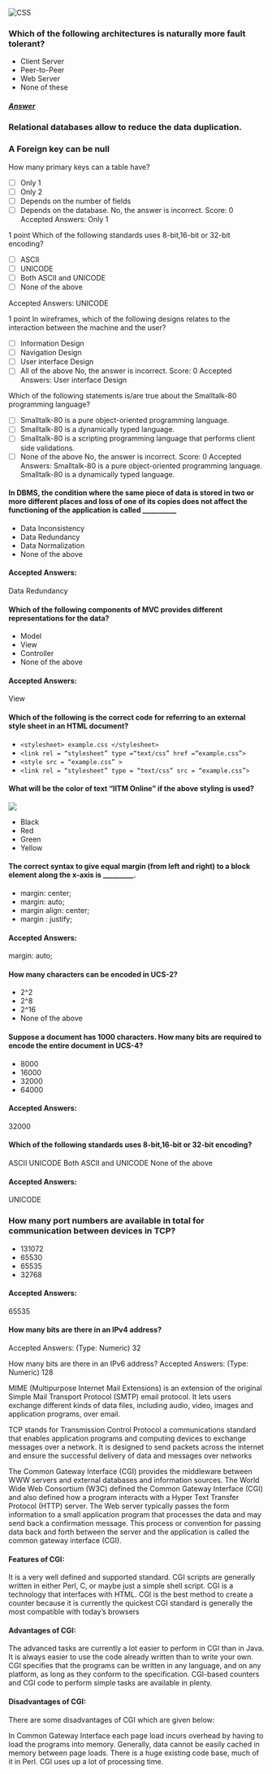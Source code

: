 ![CSS](https://aws1.discourse-cdn.com/business20/uploads/iitm/optimized/3X/6/e/6e9a78cf25c97a29f4a6fa0e90d98fec97c9fd92_2_579x750.png)
### Which of the following architectures is naturally more fault tolerant?
- Client Server
- Peer-to-Peer
- Web Server
- None of these
##### [Answer](Peer-to-Peer)

### Relational databases allow to reduce the data duplication.
### A Foreign key can be null
How many primary keys can a table have?
- [ ] Only 1
- [ ] Only 2
- [ ] Depends on the number of fields
- [ ] Depends on the database.
No, the answer is incorrect.
Score: 0
Accepted Answers:
Only 1

1 point
Which of the following standards uses 8-bit,16-bit or 32-bit encoding?
- [ ] ASCII
- [ ] UNICODE
- [ ] Both ASCII and UNICODE
- [ ] None of the above

Accepted Answers:
UNICODE


1 point
In wireframes, which of the following designs relates to the interaction between the machine and the user?
- [ ] Information Design
- [ ] Navigation Design
- [ ] User interface Design
- [ ] All of the above
No, the answer is incorrect.
Score: 0
Accepted Answers:
User interface Design

Which of the following statements is/are true about the Smalltalk-80 programming language?
- [ ] Smalltalk-80 is a pure object-oriented programming language.
- [ ] Smalltalk-80 is a dynamically typed language.
- [ ] Smalltalk-80 is a scripting programming language that performs client side validations.
- [ ] None of the above
No, the answer is incorrect.
Score: 0
Accepted Answers:
Smalltalk-80 is a pure object-oriented programming language.
Smalltalk-80 is a dynamically typed language.

#### In DBMS, the condition where the same piece of data is stored in two or more different places and loss of one of its copies does not affect the functioning of the application is called __________
- Data Inconsistency
- Data Redundancy
- Data Normalization
- None of the above

#### Accepted Answers:
Data Redundancy

#### Which of the following components of MVC provides different representations for the data?
- Model
- View
- Controller
- None of the above
#### Accepted Answers:
View

#### Which of the following is the correct code for referring to an external style sheet in an HTML document?
- `<stylesheet> example.css </stylesheet>`
- `<link rel = “stylesheet” type =“text/css” href =“example.css”>`
- `<style src = “example.css” >`
- `<link rel = “stylesheet” type = “text/css” src = “example.css”>`


#### What will be the color of text “IITM Online” if the above styling is used?
![](https://backend.seek.onlinedegree.iitm.ac.in/21t3_cs2003/assets/img/2.6.1.PNG)
- Black
- Red
- Green
- Yellow
  
#### The correct syntax to give equal margin (from left and right) to a block element along the x-axis is _________.
- margin: center;
- margin: auto;
- margin align: center;
- margin : justify;

  
#### Accepted Answers:
margin: auto;

  
#### How many characters can be encoded in UCS-2?
- 2^2
- 2^8
- 2^16 
- None of the above


#### Suppose a document has 1000 characters. How many bits are required to encode the entire document in UCS-4?
- 8000
- 16000
- 32000
- 64000
#### Accepted Answers:
32000


#### Which of the following standards uses 8-bit,16-bit or 32-bit encoding?
ASCII
UNICODE
Both ASCII and UNICODE
None of the above

#### Accepted Answers:
UNICODE

### How many port numbers are available in total for communication between devices in TCP?
- 131072
- 65530
- 65535
- 32768
#### Accepted Answers:
65535
  
#### How many bits are there in an IPv4 address?
Accepted Answers:
(Type: Numeric) 32

How many bits are there in an IPv6 address?
Accepted Answers:
(Type: Numeric) 128

MIME (Multipurpose Internet Mail Extensions) is an extension of the original Simple Mail Transport Protocol (SMTP) email protocol. It lets users exchange different kinds of data files, including audio, video, images and application programs, over email.

TCP stands for Transmission Control Protocol a communications standard that enables application programs and computing devices to exchange messages over a network. It is designed to send packets across the internet and ensure the successful delivery of data and messages over networks

The Common Gateway Interface (CGI) provides the middleware between WWW servers and external databases and information sources. The World Wide Web Consortium (W3C) defined the Common Gateway Interface (CGI) and also defined how a program interacts with a Hyper Text Transfer Protocol (HTTP) server. The Web server typically passes the form information to a small application program that processes the data and may send back a confirmation message. This process or convention for passing data back and forth between the server and the application is called the common gateway interface (CGI).

#### Features of CGI:

It is a very well defined and supported standard.
CGI scripts are generally written in either Perl, C, or maybe just a simple shell script.
CGI is a technology that interfaces with HTML.
CGI is the best method to create a counter because it is currently the quickest
CGI standard is generally the most compatible with today’s browsers

#### Advantages of CGI:

The advanced tasks are currently a lot easier to perform in CGI than in Java.
It is always easier to use the code already written than to write your own.
CGI specifies that the programs can be written in any language, and on any platform, as long as they conform to the specification.
CGI-based counters and CGI code to perform simple tasks are available in plenty.

#### Disadvantages of CGI:
There are some disadvantages of CGI which are given below:

In Common Gateway Interface each page load incurs overhead by having to load the programs into memory.
Generally, data cannot be easily cached in memory between page loads.
There is a huge existing code base, much of it in Perl.
CGI uses up a lot of processing time.
